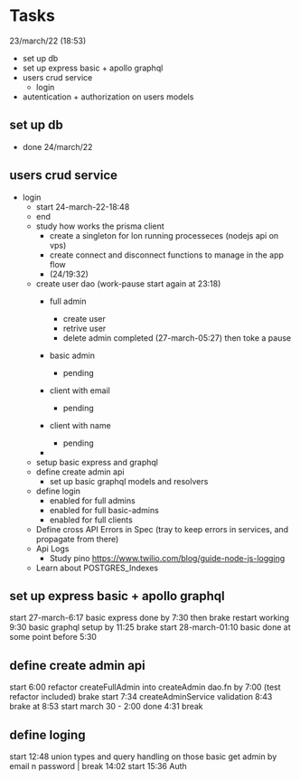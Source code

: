 #   Tasks

23/march/22 (18:53)
-   set up db
-   set up express basic + apollo graphql
-   users crud service
    -   login
-   autentication + authorization on users models

## set up db
-  done 24/march/22


## users crud service
- login 
  - start 24-march-22-18:48
  - end   
  - study how works the prisma client
    - create a singleton for lon running processeces (nodejs api on vps)
    - create connect and disconnect functions to manage in the app flow 
    - (24/19:32)
  - create user dao (work-pause start again at 23:18)
    - full admin
      - create user
      - retrive user 
      - delete admin 
        completed (27-march-05:27) then toke a pause
      
    - basic admin
      - pending
    - client with email
      - pending
    - client with name
      - pending
    - 
  - setup basic express and graphql
  - define create admin api
    - set up basic graphql models and resolvers
  - define login
    - enabled for full admins
    - enabled for full basic-admins
    - enabled for full clients
  - Define cross API Errors in Spec (tray to keep errors in services, and propagate from there)
  - Api Logs 
    - Study pino https://www.twilio.com/blog/guide-node-js-logging
  - Learn about POSTGRES_Indexes

    

## set up express basic + apollo graphql
start 27-march-6:17
basic express done by 7:30 then brake
restart working 9:30
basic graphql setup by 11:25 brake
start 28-march-01:10
basic done at some point before 5:30

## define create admin api 
start 6:00
refactor createFullAdmin into createAdmin dao.fn by 7:00 (test refactor included) brake
start 7:34
createAdminService
validation 8:43
brake at 8:53
start march 30 - 2:00
done 4:31 break

## define loging
start 12:48
union types and query handling on those
basic get admin by email n password | break 14:02
start 15:36
Auth